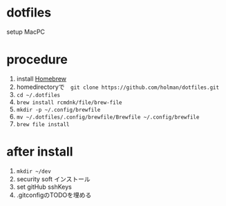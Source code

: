 # dotfiles

setup MacPC

# procedure

1. install [Homebrew](https://brew.sh/index_ja)
2. homedirectoryで　`git clone https://github.com/holman/dotfiles.git`
3. `cd ~/.dotfiles`
4. `brew install rcmdnk/file/brew-file`
5. `mkdir -p ~/.config/brewfile`
6. `mv ~/.dotfiles/.config/brewfile/Brewfile ~/.config/brewfile`
7. `brew file install`

# after install

1. `mkdir ~/dev`
2. security soft インストール
3. set gitHub sshKeys
4. .gitconfigのTODOを埋める

